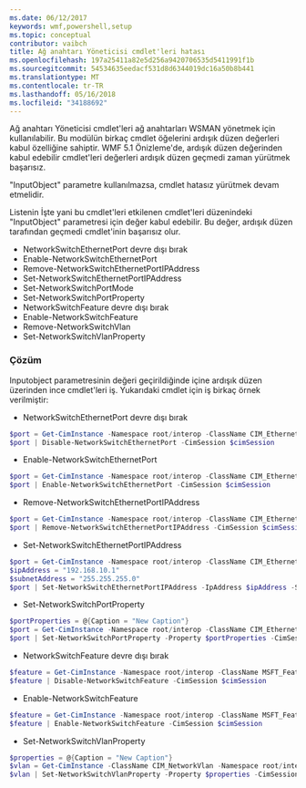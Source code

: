 ```yaml
---
ms.date: 06/12/2017
keywords: wmf,powershell,setup
ms.topic: conceptual
contributor: vaibch
title: Ağ anahtarı Yöneticisi cmdlet'leri hatası
ms.openlocfilehash: 197a25411a82e5d256a9420706535d5411991f1b
ms.sourcegitcommit: 54534635eedacf531d8d6344019dc16a50b8b441
ms.translationtype: MT
ms.contentlocale: tr-TR
ms.lasthandoff: 05/16/2018
ms.locfileid: "34188692"
---
```

Ağ anahtarı Yöneticisi cmdlet'leri ağ anahtarları WSMAN yönetmek için kullanılabilir.
Bu modülün birkaç cmdlet öğelerini ardışık düzen değerleri kabul özelliğine sahiptir.
WMF 5.1 Önizleme'de, ardışık düzen değerinden kabul edebilir cmdlet'leri değerleri ardışık düzen geçmedi zaman yürütmek başarısız.

"InputObject" parametre kullanılmazsa, cmdlet hatasız yürütmek devam etmelidir.

Listenin İşte yani bu cmdlet'leri etkilenen cmdlet'leri düzenindeki "InputObject" parametresi için değer kabul edebilir.
Bu değer, ardışık düzen tarafından geçmedi cmdlet'inin başarısız olur.

- NetworkSwitchEthernetPort devre dışı bırak
- Enable-NetworkSwitchEthernetPort
- Remove-NetworkSwitchEthernetPortIPAddress
- Set-NetworkSwitchEthernetPortIPAddress
- Set-NetworkSwitchPortMode
- Set-NetworkSwitchPortProperty
- NetworkSwitchFeature devre dışı bırak
- Enable-NetworkSwitchFeature
- Remove-NetworkSwitchVlan
- Set-NetworkSwitchVlanProperty

### <a name="resolution"></a>Çözüm
Inputobject parametresinin değeri geçirildiğinde içine ardışık düzen üzerinden ince cmdlet'leri iş. Yukarıdaki cmdlet için iş birkaç örnek verilmiştir:

- NetworkSwitchEthernetPort devre dışı bırak
```powershell
$port = Get-CimInstance -Namespace root/interop -ClassName CIM_EthernetPort -CimSession $cimSession | Select-Object -First 1
$port | Disable-NetworkSwitchEthernetPort -CimSession $cimSession
```

- Enable-NetworkSwitchEthernetPort
```powershell
$port = Get-CimInstance -Namespace root/interop -ClassName CIM_EthernetPort -CimSession $cimSession | Select-Object -First 1
$port | Enable-NetworkSwitchEthernetPort -CimSession $cimSession
```

- Remove-NetworkSwitchEthernetPortIPAddress
```powershell
$port = Get-CimInstance -Namespace root/interop -ClassName CIM_EthernetPort -CimSession $cimSession | Select-Object -First 1
$port | Remove-NetworkSwitchEthernetPortIPAddress -CimSession $cimSession
```

- Set-NetworkSwitchEthernetPortIPAddress
```powershell
$port = Get-CimInstance -Namespace root/interop -ClassName CIM_EthernetPort -CimSession $cimSession | Select-Object -First 1
$ipAddress = "192.168.10.1"
$subnetAddress = "255.255.255.0"
$port | Set-NetworkSwitchEthernetPortIPAddress -IpAddress $ipAddress -SubnetAddress $subnetAddress -CimSession $cimSession
```

- Set-NetworkSwitchPortProperty
```powershell
$portProperties = @{Caption = "New Caption"}
$port = Get-CimInstance -Namespace root/interop -ClassName CIM_EthernetPort -CimSession $cimSession | Select-Object -First 1
$port | Set-NetworkSwitchPortProperty -Property $portProperties -CimSession $cimSession
```

- NetworkSwitchFeature devre dışı bırak
```powershell
$feature = Get-CimInstance -Namespace root/interop -ClassName MSFT_Feature -CimSession $cimSession | Select-Object -First 1
$feature | Disable-NetworkSwitchFeature -CimSession $cimSession
```

- Enable-NetworkSwitchFeature
```powershell
$feature = Get-CimInstance -Namespace root/interop -ClassName MSFT_Feature -CimSession $cimSession | Select-Object -First 1
$feature | Enable-NetworkSwitchFeature -CimSession $cimSession
```

- Set-NetworkSwitchVlanProperty
```powershell
$properties = @{Caption = "New Caption"}
$vlan = Get-CimInstance -ClassName CIM_NetworkVlan -Namespace root/interop -CimSession $cimSession | Select-Object -First 1
$vlan | Set-NetworkSwitchVlanProperty -Property $properties -CimSession $cimSession
```
